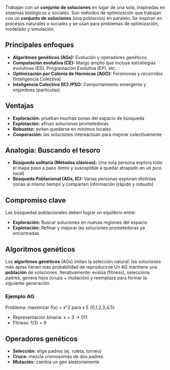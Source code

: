 Trabajan con un **conjunto de soluciones** en lugar de una sola, inspiradas en sistemas biológicos o sociales.
Son métodos de optimización que trabajan con un **conjunto de soluciones** (una población) en paralelo. Se inspiran en procesos naturales o sociales y se usan para problemas de optimización, modelado y simulación.
## Principales enfoques
- **Algoritmos genéticos (AGs):** Evolución y operadores genéticos
- **Computación evolutiva (CE):** Margo amplio que incluye estratiegias evolutivas (ES), Programación Evolutiva (EP), etc.
- **Optimización por Colonia de Hormicas (AGO):** Feromonas y recorridos (Inteligencia Colectiva)
- **Inteligencia Colectiva (IC) /PSO:** Comportamiento emergente y enjambres (partículas)
## Ventajas
- **Exploración:** prueban muchas zonas del espacio de búsqueda
- **Explotación:** afinan soluciones prometedoras
- **Robustez:** evitan quedarse en mínimos locales
- **Cooperación:** las soluciones intereactúan para mejorar colectivamente
## Analogía: Buscando el tesoro
- **Búsqueda solitaria (Métodos clásicos):** Una sola persona explora todo el mapa paso a paso (lento y susceptible a quedar atrapado en un pico local)
- **Búsqueda Poblacional (AGs, IC):** Varias personas exploran distintas zonas al mismo tiempo y comparten información (rápido y robusto)
## Compromiso clave
Las búsquedas poblacionales deben lograr un equilibrio entre:
- **Exploración:** Buscar soluciones en nuevas regiones del espacio
- **Explotación:** Refinar y mejorar las soluciones prometedoras ya encontradas
## Algoritmos genéticos
Los **algoritmos genéticos** (AGs) imitan la selección natural: las soluciones más aptas tienen más probabilidad de reproducirse 
Un AG mantiene una **población** de soluciones. Iterativamente: evalúa (fitness), selecciona padres, genera hijos (cruza + mutación) y reemplaza para formar la siguiente generación.
### Ejemplo AG
Problema: maximizar f(x) = x^2 para x E {0,1,2,3,4,5} 
- Representación binaria: x = 3 -> 011
- Fitness: f(3) = 9
## Operadores genéticos
- **Selección:** elige padres (ej. ruleta, torneo)
- **Cruce:** mezcla cromosomas de dos padres
- **Mutación:** cambia un gen aleatoriamente